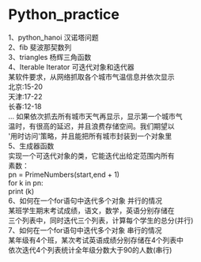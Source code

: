 # Python_practice
1、python_hanoi 汉诺塔问题 <br/>
2、fib          斐波那契数列 <br/>
3、triangles    杨辉三角函数<br/>
4、Iterable Iterator    可迭代对象和迭代器<br/>
   某软件要求，从网络抓取各个城市气温信息并依次显示<br/>
   北京:15-20<br/>
   天津:17-22<br/>
   长春:12-18<br/>
   ...
   如果依次抓去所有城市天气再显示，显示第一个城市气<br/>
   温时，有很高的延迟，并且浪费存储空间。我们期望以<br/>
   '用时访问'策略，并且能把所有城市封装到一个对象里<br/>
 5、生成器函数<br/>
 	实现一个可迭代对象的类，它能迭代出给定范围内所有<br/>
 	素数：<br/>
 	pn = PrimeNumbers(start,end + 1)<br/>
 	for k in pn:<br/>
 		print (k)<br/>
 6、如何在一个for语句中迭代多个对象   并行的情况<br/>
 	某班学生期末考试成绩，语文，数学，英语分别存储在<br/>
 	三个列表中，同时迭代三个列表，计算每个学生的总分(并行)<br/>
 7、如何在一个for语句中迭代多个对象   串行的情况<br/>
 	某年级有4个班，某次考试英语成绩分别存储在4个列表中<br/>
 	依次迭代4个列表统计全年级分数大于90的人数(串行)
